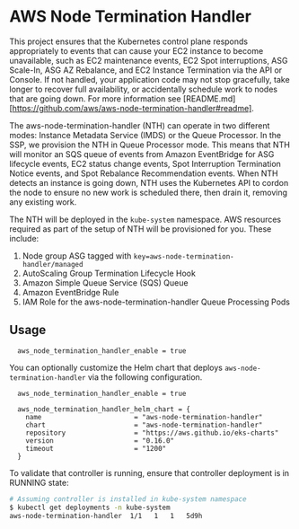 # AWS Node Termination Handler

This project ensures that the Kubernetes control plane responds appropriately to events that can cause your EC2 instance to become unavailable, such as EC2 maintenance events, EC2 Spot interruptions, ASG Scale-In, ASG AZ Rebalance, and EC2 Instance Termination via the API or Console. If not handled, your application code may not stop gracefully, take longer to recover full availability, or accidentally schedule work to nodes that are going down. For more information see [README.md][https://github.com/aws/aws-node-termination-handler#readme].

The aws-node-termination-handler (NTH) can operate in two different modes: Instance Metadata Service (IMDS) or the Queue Processor. In the SSP, we provision the NTH in Queue Processor mode. This means that NTH will monitor an SQS queue of events from Amazon EventBridge for ASG lifecycle events, EC2 status change events, Spot Interruption Termination Notice events, and Spot Rebalance Recommendation events. When NTH detects an instance is going down, NTH uses the Kubernetes API to cordon the node to ensure no new work is scheduled there, then drain it, removing any existing work.

The NTH will be deployed in the `kube-system` namespace. AWS resources required as part of the setup of NTH will be provisioned for you. These include:

1. Node group ASG tagged with `key=aws-node-termination-handler/managed`
2. AutoScaling Group Termination Lifecycle Hook
3. Amazon Simple Queue Service (SQS) Queue
4. Amazon EventBridge Rule
5. IAM Role for the aws-node-termination-handler Queue Processing Pods

## Usage

```hcl
  aws_node_termination_handler_enable = true
```

You can optionally customize the Helm chart that deploys `aws-node-termination-handler` via the following configuration.

```hcl
  aws_node_termination_handler_enable = true

  aws_node_termination_handler_helm_chart = {
    name                       = "aws-node-termination-handler"
    chart                      = "aws-node-termination-handler"
    repository                 = "https://aws.github.io/eks-charts"
    version                    = "0.16.0"
    timeout                    = "1200"
  }
```


To validate that controller is running, ensure that controller deployment is in RUNNING state:

```sh
# Assuming controller is installed in kube-system namespace
$ kubectl get deployments -n kube-system
aws-node-termination-handler  1/1   1   1   5d9h
```
